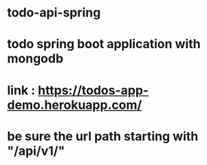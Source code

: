 # todo-api-spring
# todo spring boot application with mongodb
# link : https://todos-app-demo.herokuapp.com/
# be sure the url path starting with "/api/v1/"
